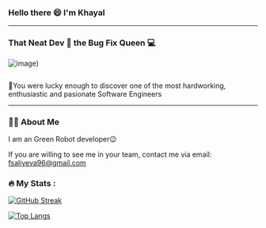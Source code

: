 ### Hello there 😄 I'm Khayal  
---
### That Neat Dev 🌟 the Bug Fix Queen 💻 

![image](https://www.google.com/search?q=android+&tbm=isch&ved=2ahUKEwiBl8rauu6BAxVH9LsIHRBlCMQQ2-cCegQIABAA&oq=android+&gs_lcp=CgNpbWcQAzIECCMQJzIECCMQJzIFCAAQgAQyBQgAEIAEMgcIABCKBRBDMgUIABCABDIFCAAQgAQyBQgAEIAEMgUIABCABDIFCAAQgARQAFgAYN8BaABwAHgAgAHSAYgB0gGSAQMyLTGYAQCgAQGqAQtnd3Mtd2l6LWltZ8ABAQ&sclient=img&ei=JdMmZcHwDMfo7_UPkMqhoAw&bih=835&biw=1470&rlz=1C5CHFA_enAZ1034AZ1034#imgrc=zac4PPhMWb9VaM))

<img src="https://komarev.com/ghpvc/?username=firuza-hub&style=flat-square&color=blue" alt=""/>

👻You were lucky enough to discover one of the most hardworking, enthusiastic and pasionate Software Engineers 

---
### 🏋️‍♀️ About Me
I am an Green Robot developer😉

If you are willing to see me in your team, contact me via email: fsaliyeva96@gmail.com

### :fire: My Stats :

[![GitHub Streak](http://github-readme-streak-stats.herokuapp.com/?user=khayalsherif&theme=dark&background=0f7d7b)](https://git.io/streak-stats)                                     

[![Top Langs](https://github-readme-stats.vercel.app/api/top-langs/?username=khayalsherif&theme=dark&background=0f7d7b)](https://github.com/anuraghazra/github-readme-stats)        
